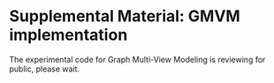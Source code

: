 # Supplemental Material: GMVM implementation

The experimental code for Graph Multi-View Modeling is reviewing for public, please wait.

